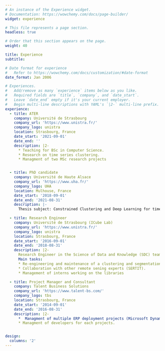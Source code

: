 ```yaml
---
# An instance of the Experience widget.
# Documentation: https://wowchemy.com/docs/page-builder/
widget: experience

# This file represents a page section.
headless: true

# Order that this section appears on the page.
weight: 40

title: Experience
subtitle:

# Date format for experience
#   Refer to https://wowchemy.com/docs/customization/#date-format
date_format: Jan 2006

# Experiences.
#   Add/remove as many `experience` items below as you like.
#   Required fields are `title`, `company`, and `date_start`.
#   Leave `date_end` empty if it's your current employer.
#   Begin multi-line descriptions with YAML's `|2-` multi-line prefix.
experience:
  - title: ATER
    company: Université de Strasbourg
    company_url: 'https://www.unistra.fr/'
    company_logo: unistra
    location: Strasbourg, France
    date_start: '2021-09-01'
    date_end: ''
    description: |2-
      * Teaching for BSc in Computer Science. 
      * Research on time series clustering.
      * Managment of two MSc research projects


  - title: PhD candidate
    company: Université de Haute Alsace
    company_url: 'https://www.uha.fr/'
    company_logo: UHA
    location: Mulhouse, France
    date_start: '2018-09-01'
    date_end: '2021-08-31'
    description: |-
      Thesis subject: Constrained Clustering and Deep Learning for time series analysis - applied to incremental approaches and remote sensing time series

  - title: Research Engineer
    company: Université de Strasbourg (ICube Lab)
    company_url: 'https://www.unistra.fr/'
    company_logo: unistra
    location: Strasbourg, France
    date_start: '2016-09-01'
    date_end: '2018-08-31'
    description: |2-
      Research Engineer in the Science of Data and Knowledge (SDC) team at the ICube research laboratory.
      Main tasks:
      * Re-engineering and maintenance of a clustering and segmentation libraries on remote-sensing images.
      * Collaboration with other remote sening experts (SERTIT).
      * Management of interns working on the libraries

  - title: Project Manager and Consultant
    company: Talent Business Solutions
    company_url: 'https://www.talent-bs.com/'
    company_logo: tbs
    location: Strasbourg, France
    date_start: '2014-09-01'
    date_end: '2016-08-31'
    description: |2-
      *  Managment of multiple ERP deployment projects (Microsoft Dynamics NAV): analysis, conception, deployment, support for multiple customers. Main projects: Spitzer Eurovrac (30 users), Caldera Graphics (30 users), Pharmacie Nouvelle Ltd (60 users).
      * Managment of developers for each projects.


design:
  columns: '2'
---
```


